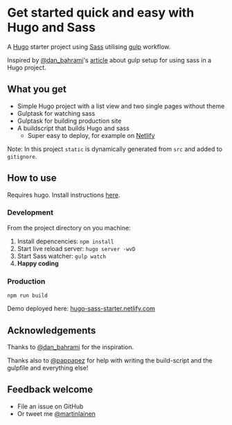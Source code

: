 # Get started quick and easy with Hugo and Sass

A [Hugo](https://gohugo.io/) starter project using [Sass](https://sass-lang.com/) utilising [gulp](https://gulpjs.com/) workflow.

Inspired by [@dan_bahrami](https://twitter.com/dan_bahrami)'s [article](http://danbahrami.io/articles/building-a-production-website-with-hugo-and-gulp-js/) about gulp setup for using sass in a Hugo project.

## What you get
* Simple Hugo project with a list view and two single pages without theme
* Gulptask for watching sass
* Gulptask for building production site
* A buildscript that builds Hugo and sass
    * Super easy to deploy, for example on [Netlify](https://www.netlify.com/)

Note: In this project `static` is dynamically generated from `src` and added to `gitignore`.

## How to use
Requires hugo. Install instructions [here](https://gohugo.io/getting-started/quick-start/).

### Development
From the project directory on you machine:
1. Install depencencies: `npm install`
2. Start live reload server: `hugo server -wvD`
3. Start Sass watcher: `gulp watch`
4. **Happy coding**
### Production
`npm run build`

Demo deployed here: [hugo-sass-starter.netlify.com](https://hugo-sass-starter.netlify.com/)
## Acknowledgements

Thanks to [@dan_bahrami](https://twitter.com/dan_bahrami) for the inspiration.

Thanks also to [@pappapez](https://twitter.com/pappapez) for help with writing the build-script and the gulpfile and everything else!

## Feedback welcome

* File an issue on GitHub
* Or tweet me [@martinlainen](https://twitter.com/martinlainen)

